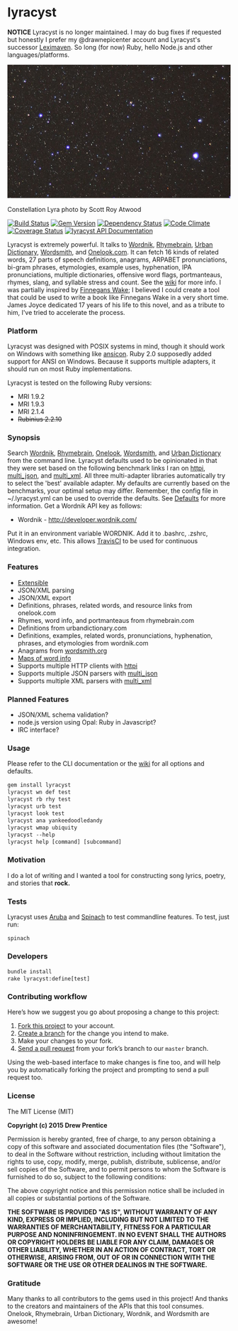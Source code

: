 lyracyst
===

**NOTICE** Lyracyst is no longer maintained. I may do bug fixes if requested but honestly I prefer my @drawnepicenter account and Lyracyst's successor [Leximaven](https://github.com/drawnepicenter/leximaven). So long (for now) Ruby, hello Node.js and other languages/platforms.

[![lyracyst](lyra.jpg)](http://raw.githubusercontent.com/weirdpercent/lyracyst/master/lyra.jpg)

Constellation Lyra photo by Scott Roy Atwood

[![Build Status](https://travis-ci.org/weirdpercent/lyracyst.svg?branch=master)](https://travis-ci.org/weirdpercent/lyracyst) [![Gem Version](https://badge.fury.io/rb/lyracyst.svg)](http://badge.fury.io/rb/lyracyst) [![Dependency Status](https://gemnasium.com/weirdpercent/lyracyst.png)](https://gemnasium.com/weirdpercent/lyracyst) [![Code Climate](https://codeclimate.com/github/weirdpercent/lyracyst.png)](https://codeclimate.com/github/weirdpercent/lyracyst) [![Coverage Status](https://coveralls.io/repos/weirdpercent/lyracyst/badge.png)](https://coveralls.io/r/weirdpercent/lyracyst) [![lyracyst API Documentation](https://www.omniref.com/ruby/gems/lyracyst.png)](https://www.omniref.com/ruby/gems/lyracyst)

Lyracyst is extremely powerful. It talks to [Wordnik](http://developer.wordnik.com/docs.html), [Rhymebrain](http://rhymebrain.com/api.html), [Urban Dictionary](http://www.urbandictionary.com/), [Wordsmith](http://www.wordsmith.org/anagram/advanced.html), and [Onelook.com](http://www.onelook.com/?c=faq). It can fetch 16 kinds of related words, 27 parts of speech definitions, anagrams, ARPABET pronunciations, bi-gram phrases, etymologies, example uses, hyphenation, IPA pronunciations, multiple dictionaries, offensive word flags, portmanteaus, rhymes, slang, and syllable stress and count. See the [wiki](http://github.com/weirdpercent/lyracyst/wiki) for more info. I was partially inspired by [Finnegans Wake](http://en.wikipedia.org/wiki/Finnegans_Wake); I believed I could create a tool that could be used to write a book like Finnegans Wake in a very short time. James Joyce dedicated 17 years of his life to this novel, and as a tribute to him, I've tried to accelerate the process.

### Platform

Lyracyst was designed with POSIX systems in mind, though it should work on Windows with something like [ansicon](http://github.com/adoxa/ansicon). Ruby 2.0 supposedly added support for ANSI on Windows. Because it supports multiple adapters, it should run on most Ruby implementations.

Lyracyst is tested on the following Ruby versions:

- MRI 1.9.2
- MRI 1.9.3
- MRI 2.1.4
- ~~Rubinius 2.2.10~~

### Synopsis

Search [Wordnik](http://www.wordnik.com/), [Rhymebrain](http://rhymebrain.com), [Onelook](http://www.onelook.com), [Wordsmith](http://www.wordsmith.org/anagram/advanced.html), and [Urban Dictionary](http://www.urbandictionary.com) from the command line. Lyracyst defaults used to be opinionated in that they were set based on the following benchmark links I ran on [httpi](http://github.com/weirdpercent/benchhttp), [multi_json](http://github.com/weirdpercent/benchjson), and [multi_xml](http://github.com/weirdpercent/benchxml). All three multi-adapter libraries automatically try to select the 'best' available adapter. My defaults are currently based on the benchmarks, your optimal setup may differ. Remember, the config file in ~/.lyracyst.yml can be used to override the defaults. See [Defaults](http://github.com/weirdpercent/lyracyst/wiki/Defaults) for more information. Get a Wordnik API key as follows:

- Wordnik - http://developer.wordnik.com/

Put it in an environment variable WORDNIK. Add it to .bashrc, .zshrc, Windows env, etc. This allows [TravisCI](http://www.travis-ci.org) to be used for continuous integration.

### Features

- [Extensible](http://github.com/weirdpercent/lyracyst/wiki/New-APIs)
- JSON/XML parsing
- JSON/XML export
- Definitions, phrases, related words, and resource links from onelook.com
- Rhymes, word info, and portmanteaus from rhymebrain.com
- Definitions from urbandictionary.com
- Definitions, examples, related words, pronunciations, hyphenation, phrases, and etymologies from wordnik.com
- Anagrams from [wordsmith.org](http://www.wordsmith.org/anagram/advanced.html)
- [Maps of word info](http://github.com/weirdpercent/lyracyst/wiki/Wordmap)
- Supports multiple HTTP clients with [httpi](http://github.com/savonrb/httpi)
- Supports multiple JSON parsers with [multi_json](http://github.com/intridea/multi_json)
- Supports multiple XML parsers with [multi_xml](http://github.com/sferik/multi_xml)

### Planned Features

- JSON/XML schema validation?
- node.js version using Opal: Ruby in Javascript?
- IRC interface?

### Usage

Please refer to the CLI documentation or the [wiki](http://github.com/weirdpercent/lyracyst/wiki) for all options and defaults.

    gem install lyracyst
    lyracyst wn def test
    lyracyst rb rhy test
    lyracyst urb test
    lyracyst look test
    lyracyst ana yankeedoodledandy
    lyracyst wmap ubiquity
    lyracyst --help
    lyracyst help [command] [subcommand]

### Motivation

I do a lot of writing and I wanted a tool for constructing song lyrics, poetry, and stories that **rock.**

### Tests

Lyracyst uses [Aruba](http://github.com/cucumber/aruba) and [Spinach](http://codegram.github.io/spinach/) to test commandline features. To test, just run:

    spinach

### Developers

    bundle install
    rake lyracyst:define[test]

### Contributing workflow

Here’s how we suggest you go about proposing a change to this project:

1. [Fork this project][fork] to your account.
2. [Create a branch][branch] for the change you intend to make.
3. Make your changes to your fork.
4. [Send a pull request][pr] from your fork’s branch to our `master` branch.

Using the web-based interface to make changes is fine too, and will help you
by automatically forking the project and prompting to send a pull request too.

[fork]: http://help.github.com/forking/
[branch]: https://help.github.com/articles/creating-and-deleting-branches-within-your-repository
[pr]: http://help.github.com/pull-requests/

### License

The MIT License (MIT)

**Copyright (c) 2015 Drew Prentice**

Permission is hereby granted, free of charge, to any person obtaining a copy
of this software and associated documentation files (the "Software"), to deal
in the Software without restriction, including without limitation the rights
to use, copy, modify, merge, publish, distribute, sublicense, and/or sell
copies of the Software, and to permit persons to whom the Software is
furnished to do so, subject to the following conditions:

The above copyright notice and this permission notice shall be included in all
copies or substantial portions of the Software.

**THE SOFTWARE IS PROVIDED "AS IS", WITHOUT WARRANTY OF ANY KIND, EXPRESS OR
IMPLIED, INCLUDING BUT NOT LIMITED TO THE WARRANTIES OF MERCHANTABILITY,
FITNESS FOR A PARTICULAR PURPOSE AND NONINFRINGEMENT. IN NO EVENT SHALL THE
AUTHORS OR COPYRIGHT HOLDERS BE LIABLE FOR ANY CLAIM, DAMAGES OR OTHER
LIABILITY, WHETHER IN AN ACTION OF CONTRACT, TORT OR OTHERWISE, ARISING FROM,
OUT OF OR IN CONNECTION WITH THE SOFTWARE OR THE USE OR OTHER DEALINGS IN THE
SOFTWARE.**

### Gratitude

Many thanks to all contributors to the gems used in this project! And thanks to the creators and maintainers of the APIs that this tool consumes. Onelook, Rhymebrain, Urban Dictionary, Wordnik, and Wordsmith are awesome!
